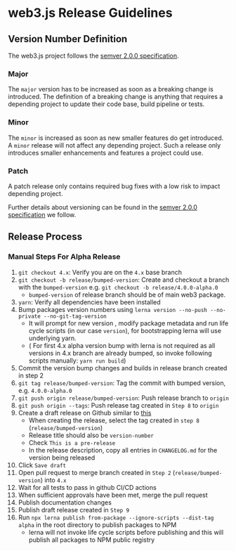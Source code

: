 # web3.js Release Guidelines

## Version Number Definition

The web3.js project follows the [semver 2.0.0 specification](https://semver.org/).

### Major

The `major` version has to be increased as soon as a breaking change is introduced. The definition of a breaking change is anything that requires a depending project to update their code base, build pipeline or tests.

### Minor

The `minor` is increased as soon as new smaller features do get introduced. A `minor` release will not affect any depending project. Such a release only introduces smaller enhancements and features a project could use.

### Patch

A patch release only contains required bug fixes with a low risk to impact depending project.

Further details about versioning can be found in the [semver 2.0.0 specification](https://semver.org/) we follow.

## Release Process

### Manual Steps For Alpha Release

1. `git checkout 4.x`: Verify you are on the `4.x` base branch
2. `git checkout -b release/bumped-version`: Create and checkout a branch with the `bumped-version` e.g. `git checkout -b release/4.0.0-alpha.0`
    - `bumped-version` of release branch should be of main web3 package.
3. `yarn`: Verify all dependencies have been installed
4. Bump packages version numbers using `lerna version --no-push --no-private --no-git-tag-version`
    - It will prompt for new version , modify package metadata and run life cycle scripts (in our case `version`), for bootstrapping lerna will use underlying yarn.
    - ( For first 4.x alpha version bump with lerna is not required as all versions in 4.x branch are already bumped, so invoke following scripts manually:
      `yarn run build`)
5. Commit the version bump changes and builds in release branch created in step 2
6. `git tag release/bumped-version`: Tag the commit with bumped version, e.g. `4.0.0-alpha.0`
7. `git push origin release/bumped-version`: Push release branch to `origin`
8. `git push origin --tags`: Push release tag created in `Step 8` to `origin`
9. Create a draft release on Github similar to [this](https://github.com/ChainSafe/web3.js/releases/tag/web3-providers-base%401.0.0-alpha.1)
    - When creating the release, select the tag created in `step 8` (`release/bumped-version`)
    - Release title should also be `version-number`
    - Check `This is a pre-release`
    - In the release description, copy all entries in `CHANGELOG.md` for the version being released
10. Click `Save draft`
11. Open pull request to merge branch created in `Step 2` (`release/bumped-version`) into `4.x`
12. Wait for all tests to pass in github CI/CD actions
13. When sufficient approvals have been met, merge the pull request
14. Publish documentation changes
15. Publish draft release created in `Step 9`
16. Run `npx lerna publish from-package --ignore-scripts --dist-tag alpha` in the root directory to publish packages to NPM
    - lerna will not invoke life cycle scripts before publishing and this will publish all packages to NPM public registry
